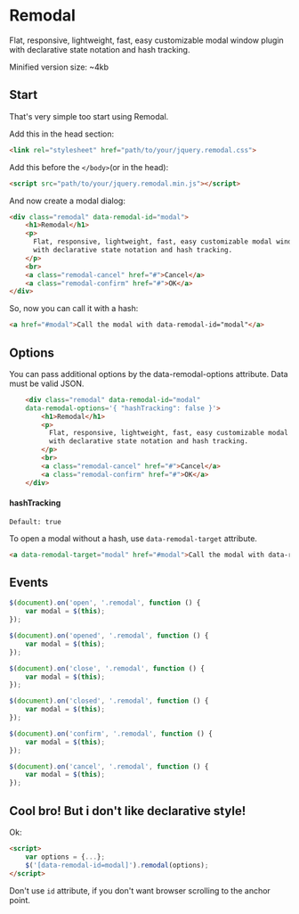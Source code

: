 Remodal
=======

Flat, responsive, lightweight, fast, easy customizable modal window plugin with declarative state notation and hash tracking.

Minified version size: ~4kb

## Start

That's very simple too start using Remodal.

Add this in the head section:
```html
<link rel="stylesheet" href="path/to/your/jquery.remodal.css">
```

Add this before the `</body>`(or in the head):
```html
<script src="path/to/your/jquery.remodal.min.js"></script>
```

And now create a modal dialog:
```html
<div class="remodal" data-remodal-id="modal">
    <h1>Remodal</h1>
    <p>
      Flat, responsive, lightweight, fast, easy customizable modal window plugin
      with declarative state notation and hash tracking.
    </p>
    <br>
    <a class="remodal-cancel" href="#">Cancel</a>
    <a class="remodal-confirm" href="#">OK</a>
</div>
```

So, now you can call it with a hash:
```html
<a href="#modal">Call the modal with data-remodal-id="modal"</a>
```

## Options

You can pass additional options by the data-remodal-options attribute. Data must be valid JSON.
```html
    <div class="remodal" data-remodal-id="modal"
    data-remodal-options='{ "hashTracking": false }'>
        <h1>Remodal</h1>
        <p>
          Flat, responsive, lightweight, fast, easy customizable modal window plugin
          with declarative state notation and hash tracking.
        </p>
        <br>
        <a class="remodal-cancel" href="#">Cancel</a>
        <a class="remodal-confirm" href="#">OK</a>
    </div>
```

#### hashTracking
`Default: true`

To open a modal without a hash, use `data-remodal-target` attribute. 
```html
<a data-remodal-target="modal" href="#modal">Call the modal with data-remodal-id="modal"</a>
```

## Events

```js
$(document).on('open', '.remodal', function () {
    var modal = $(this);
});

$(document).on('opened', '.remodal', function () {
    var modal = $(this);
});

$(document).on('close', '.remodal', function () {
    var modal = $(this);
});

$(document).on('closed', '.remodal', function () {
    var modal = $(this);
});

$(document).on('confirm', '.remodal', function () {
    var modal = $(this);
});

$(document).on('cancel', '.remodal', function () {
    var modal = $(this);
});
```

## Cool bro! But i don't like declarative style!

Ok:
```html
<script>
    var options = {...};
    $('[data-remodal-id=modal]').remodal(options);
</script>
```
Don't use `id` attribute, if you don't want browser scrolling to the anchor point.
